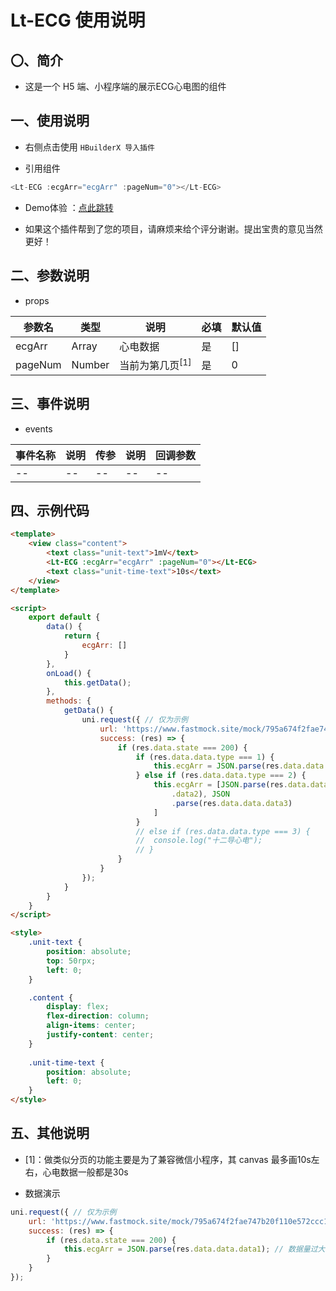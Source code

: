 # Lt-ECG 使用说明

## 〇、简介

- 这是一个 H5 端、小程序端的展示ECG心电图的组件

## 一、使用说明

- 右侧点击使用 ``HBuilderX 导入插件``

- 引用组件

```javascript
<Lt-ECG :ecgArr="ecgArr" :pageNum="0"></Lt-ECG>
```

- Demo体验 ：[点此跳转](http://lovetwelve.fun/ecg/index.html)

- 如果这个插件帮到了您的项目，请麻烦来给个评分谢谢。提出宝贵的意见当然更好！

## 二、参数说明

- props

|  参数名	| 类型	| 说明					| 必填	| 默认值|
|  ----		| ----	|  ----					|  ----	|  ----	|
| ecgArr	| Array	|  心电数据			| 是		|[]			|
| pageNum	| Number|  当前为第几页<sup>[1]</sup>	| 是		|0			|

## 三、事件说明

- events

|  事件名称	|   说明| 传参	|  说明	|回调参数	|
|  ----			|  ----	|  ----	|  ----	|  ----		|
| --				| --		| --		|  --		|   --		|


## 四、示例代码

```html
<template>
	<view class="content">
		<text class="unit-text">1mV</text>
		<Lt-ECG :ecgArr="ecgArr" :pageNum="0"></Lt-ECG>
		<text class="unit-time-text">10s</text>
	</view>
</template>

<script>
	export default {
		data() {
			return {
				ecgArr: []
			}
		},
		onLoad() {
			this.getData();
		},
		methods: {
			getData() {
				uni.request({ // 仅为示例
					url: 'https://www.fastmock.site/mock/795a674f2fae747b20f110e572ccc16a/sleepValue/ECG',
					success: (res) => {
						if (res.data.state === 200) {
							if (res.data.data.type === 1) {
								this.ecgArr = JSON.parse(res.data.data.data1);
							} else if (res.data.data.type === 2) {
								this.ecgArr = [JSON.parse(res.data.data.data1), JSON.parse(res.data.data
									.data2), JSON
									.parse(res.data.data.data3)
								]
							}
							// else if (res.data.data.type === 3) {
							// 	console.log("十二导心电");
							// }
						}
					}
				});
			}
		}
	}
</script>

<style>
	.unit-text {
		position: absolute;
		top: 50rpx;
		left: 0;
	}

	.content {
		display: flex;
		flex-direction: column;
		align-items: center;
		justify-content: center;
	}
	
	.unit-time-text {
		position: absolute;
		left: 0;
	}
</style>

```

## 五、其他说明

- [1]：做类似分页的功能主要是为了兼容微信小程序，其 canvas 最多画10s左右，心电数据一般都是30s

- 数据演示

```javascript
uni.request({ // 仅为示例
	url: 'https://www.fastmock.site/mock/795a674f2fae747b20f110e572ccc16a/sleepValue/ECG',
	success: (res) => {
		if (res.data.state === 200) {
			this.ecgArr = JSON.parse(res.data.data.data1); // 数据量过大，故采取JSON格式的数组
		}
	}
});
```